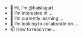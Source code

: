 - 👋 Hi, I’m @haislagurl
- 👀 I’m interested in ...
- 🌱 I’m currently learning ...
- 💞️ I’m looking to collaborate on ...
- 📫 How to reach me ...

<!---
haislagurl/haislagurl is a ✨ special ✨ repository because its `README.md` (this file) appears on your GitHub profile.
You can click the Preview link to take a look at your changes.
--->
